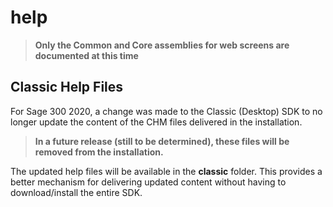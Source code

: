 # help

> **Only the Common and Core assemblies for web screens are documented at this time**

## Classic Help Files

For Sage 300 2020, a change was made to the Classic (Desktop) SDK to no longer 
update the content of the CHM files delivered in the installation. 

> **In a future release (still to be determined), these files will be removed from the installation.**

The updated help files will be available in the **classic** folder. This provides a better mechanism 
for delivering updated content without having to download/install the entire SDK.

